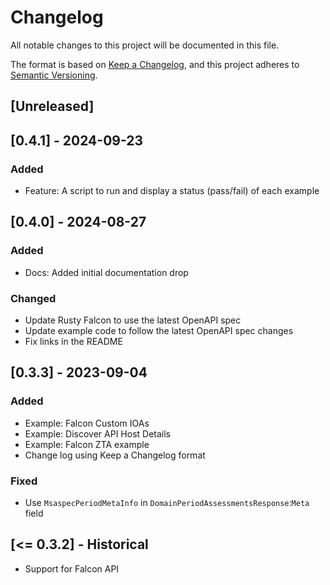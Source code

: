 # Changelog

All notable changes to this project will be documented in this file.

The format is based on [Keep a Changelog](https://keepachangelog.com/en/1.1.0/),
and this project adheres to [Semantic Versioning](https://semver.org/spec/v2.0.0.html).

## [Unreleased]

## [0.4.1] - 2024-09-23

### Added

- Feature: A script to run and display a status (pass/fail) of each example

## [0.4.0] - 2024-08-27

### Added

- Docs: Added initial documentation drop

### Changed

- Update Rusty Falcon to use the latest OpenAPI spec
- Update example code to follow the latest OpenAPI spec changes
- Fix links in the README

## [0.3.3] - 2023-09-04

### Added

- Example: Falcon Custom IOAs
- Example: Discover API Host Details
- Example: Falcon ZTA example
- Change log using Keep a Changelog format

### Fixed

- Use `MsaspecPeriodMetaInfo` in `DomainPeriodAssessmentsResponse`:`Meta` field

## [<= 0.3.2] - Historical

- Support for Falcon API
